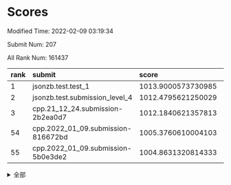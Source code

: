 # Scores

Modified Time: 2022-02-09 03:19:34

Submit Num: 207

All Rank Num: 161437

| rank |               submit               |       score        |       sigma        | pk_num |
| :--- | :--------------------------------- | :----------------- | :----------------- | :----- |
| 1    | jsonzb.test.test_1                 | 1013.9000573730985 | 0.8388385462051189 | 3125   |
| 2    | jsonzb.test.submission_level_4     | 1012.4795621250029 | 0.8073777064355728 | 3124   |
| 3    | cpp.21_12_24.submission-2b2ea0d7   | 1012.1840621357813 | 0.803407574769802  | 3121   |
| 54   | cpp.2022_01_09.submission-816672bd | 1005.3760610004103 | 0.7319631723793436 | 3122   |
| 55   | cpp.2022_01_09.submission-5b0e3de2 | 1004.8631320814333 | 0.7130877541585078 | 3120   |


<details>
<summary>全部</summary>

| rank |                 submit                 |       score        |       sigma        | pk_num |
| :--- | :------------------------------------- | :----------------- | :----------------- | :----- |
| 1    | jsonzb.test.test_1                     | 1013.9000573730985 | 0.8388385462051189 | 3125   |
| 2    | jsonzb.test.submission_level_4         | 1012.4795621250029 | 0.8073777064355728 | 3124   |
| 3    | cpp.21_12_24.submission-2b2ea0d7       | 1012.1840621357813 | 0.803407574769802  | 3121   |
| 4    | gobigger.level_3.submission_level_3_22 | 1011.618689094558  | 0.7839934832460616 | 3122   |
| 5    | gobigger.level_3.submission_level_3_19 | 1011.5301722664866 | 0.7785292667067691 | 3118   |
| 6    | gobigger.level_3.submission_level_3_18 | 1011.4884526171625 | 0.7652439844525798 | 3121   |
| 7    | gobigger.level_3.submission_level_3_5  | 1011.3560236260222 | 0.762922573035262  | 3123   |
| 8    | gobigger.level_3.submission_level_3_43 | 1011.2937067030024 | 0.7833450825402316 | 3121   |
| 9    | gobigger.level_3.submission_level_3_38 | 1011.2019823165499 | 0.7728982900587246 | 3119   |
| 10   | gobigger.level_3.submission_level_3_32 | 1010.8087386721382 | 0.7564571397623562 | 3121   |
| 11   | gobigger.level_3.submission_level_3_27 | 1010.7697818142884 | 0.7883066508479654 | 3125   |
| 12   | gobigger.level_3.submission_level_3_13 | 1010.7514864730304 | 0.7732064284281717 | 3118   |
| 13   | gobigger.level_3.submission_level_3_0  | 1010.7314289402283 | 0.7712103969812086 | 3114   |
| 14   | gobigger.level_3.submission_level_3_17 | 1010.7265975323606 | 0.7726626212904125 | 3117   |
| 15   | gobigger.level_3.submission_level_3_16 | 1010.6340028710468 | 0.7518947726926047 | 3121   |
| 16   | gobigger.level_3.submission_level_3_42 | 1010.582819465937  | 0.7746321530602164 | 3109   |
| 17   | gobigger.level_3.submission_level_3_6  | 1010.5553969792028 | 0.7979998950897975 | 3120   |
| 18   | gobigger.level_3.submission_level_3_10 | 1010.4942523450314 | 0.765921722556973  | 3119   |
| 19   | gobigger.level_3.submission_level_3_33 | 1010.4692277248989 | 0.774775540041555  | 3114   |
| 20   | gobigger.level_3.submission_level_3_44 | 1010.4279621413697 | 0.7539505505023942 | 3117   |
| 21   | gobigger.level_3.submission_level_3_24 | 1010.4058567837144 | 0.7618403516537631 | 3119   |
| 22   | gobigger.level_3.submission_level_3_28 | 1010.3203377917077 | 0.784651533081844  | 3125   |
| 23   | gobigger.level_3.submission_level_3_31 | 1010.2724831819366 | 0.765192347579059  | 3125   |
| 24   | gobigger.level_3.submission_level_3_26 | 1010.2386381392921 | 0.7721271822081832 | 3120   |
| 25   | gobigger.level_3.submission_level_3_15 | 1010.2330617925701 | 0.773712575837172  | 3119   |
| 26   | gobigger.level_3.submission_level_3_47 | 1010.186864361981  | 0.750868819641148  | 3125   |
| 27   | gobigger.level_3.submission_level_3_9  | 1010.1763712323196 | 0.7615201494013825 | 3121   |
| 28   | gobigger.level_3.submission_level_3_30 | 1010.1334839128874 | 0.7588329955490347 | 3125   |
| 29   | gobigger.level_3.submission_level_3_11 | 1010.0639492498472 | 0.7674612949259904 | 3120   |
| 30   | gobigger.level_3.submission_level_3_7  | 1010.0435302996736 | 0.758738753857497  | 3120   |
| 31   | gobigger.level_3.submission_level_3_4  | 1009.9380972281544 | 0.7633102099199859 | 3121   |
| 32   | gobigger.level_3.submission_level_3_40 | 1009.8296480262268 | 0.7632644876332771 | 3116   |
| 33   | gobigger.level_3.submission_level_3_20 | 1009.8211090613205 | 0.751448273431729  | 3118   |
| 34   | gobigger.level_3.submission_level_3_2  | 1009.7983597077343 | 0.7757951999965446 | 3119   |
| 35   | gobigger.level_3.submission_level_3_46 | 1009.7911037710917 | 0.7414427605660628 | 3118   |
| 36   | gobigger.level_3.submission_level_3_39 | 1009.6859694989154 | 0.7471161495351282 | 3121   |
| 37   | gobigger.level_3.submission_level_3_14 | 1009.6853286193559 | 0.7516141149256215 | 3119   |
| 38   | gobigger.level_3.submission_level_3_36 | 1009.6155305254259 | 0.7666125313974858 | 3114   |
| 39   | gobigger.level_3.submission_level_3_48 | 1009.6102812531171 | 0.7325965210866596 | 3123   |
| 40   | gobigger.level_3.submission_level_3_21 | 1009.5776791956328 | 0.7590964933253815 | 3114   |
| 41   | gobigger.level_3.submission_level_3_8  | 1009.5194121404268 | 0.742012243025629  | 3121   |
| 42   | gobigger.level_3.submission_level_3_29 | 1009.4901414517196 | 0.7591589668542187 | 3122   |
| 43   | gobigger.level_3.submission_level_3_25 | 1009.4616991733042 | 0.7601804920631768 | 3118   |
| 44   | gobigger.level_3.submission_level_3_12 | 1009.3957467238089 | 0.7461874064312859 | 3121   |
| 45   | gobigger.level_3.submission_level_3_3  | 1009.340491338893  | 0.7655510446525586 | 3119   |
| 46   | gobigger.level_3.submission_level_3_34 | 1009.1800043490941 | 0.7543016639142084 | 3113   |
| 47   | gobigger.level_3.submission_level_3_23 | 1009.1696357734007 | 0.7575428766815752 | 3123   |
| 48   | gobigger.level_3.submission_level_3_41 | 1009.129793552896  | 0.7555926408400516 | 3119   |
| 49   | gobigger.level_3.submission_level_3_45 | 1008.9317431218813 | 0.7383814348691708 | 3121   |
| 50   | gobigger.level_3.submission_level_3_49 | 1008.8273437192689 | 0.7425673553235247 | 3115   |
| 51   | gobigger.level_3.submission_level_3_35 | 1008.5683969755105 | 0.7396909460220475 | 3118   |
| 52   | gobigger.level_3.submission_level_3_1  | 1008.0353529377717 | 0.7451377965852567 | 3119   |
| 53   | gobigger.level_3.submission_level_3_37 | 1008.0125874805032 | 0.7520339430298675 | 3123   |
| 54   | cpp.2022_01_09.submission-816672bd     | 1005.3760610004103 | 0.7319631723793436 | 3122   |
| 55   | cpp.2022_01_09.submission-5b0e3de2     | 1004.8631320814333 | 0.7130877541585078 | 3120   |
| 56   | gobigger.level_1.submission_level_1_28 | 1004.5056034148953 | 0.7264970638306502 | 3118   |
| 57   | gobigger.level_1.submission_level_1_30 | 1004.5026857655033 | 0.7175279323874337 | 3116   |
| 58   | gobigger.level_1.submission_level_1_18 | 1004.4166275278644 | 0.7281115187151241 | 3122   |
| 59   | gobigger.level_1.submission_level_1_32 | 1004.3249650226529 | 0.7262064495985359 | 3120   |
| 60   | gobigger.level_1.submission_level_1_38 | 1004.3051573139189 | 0.736553315294161  | 3117   |
| 61   | gobigger.level_1.submission_level_1_34 | 1004.2927765822421 | 0.7141386728020942 | 3124   |
| 62   | gobigger.level_1.submission_level_1_5  | 1004.2846188126991 | 0.7188964629363825 | 3113   |
| 63   | gobigger.level_1.submission_level_1_41 | 1004.2296428976196 | 0.7260865342997201 | 3124   |
| 64   | gobigger.level_1.submission_level_1_4  | 1004.2250608839853 | 0.728309398967305  | 3118   |
| 65   | gobigger.level_1.submission_level_1_19 | 1004.1961932455679 | 0.7273768695265858 | 3115   |
| 66   | gobigger.level_1.submission_level_1_16 | 1004.1779477960234 | 0.7222381051289551 | 3122   |
| 67   | gobigger.level_1.submission_level_1_35 | 1003.8908536253389 | 0.7234026172691604 | 3121   |
| 68   | gobigger.level_1.submission_level_1_7  | 1003.8840937097006 | 0.7192417127271864 | 3116   |
| 69   | gobigger.level_1.submission_level_1_0  | 1003.8593139288707 | 0.7256079593118813 | 3121   |
| 70   | gobigger.level_1.submission_level_1_37 | 1003.8096052471659 | 0.7125211490638412 | 3119   |
| 71   | gobigger.level_1.submission_level_1_46 | 1003.7976389822451 | 0.7168135165288811 | 3120   |
| 72   | gobigger.level_1.submission_level_1_9  | 1003.7059071972132 | 0.7134978394879388 | 3116   |
| 73   | gobigger.level_1.submission_level_1_39 | 1003.5856436833885 | 0.713625818036023  | 3118   |
| 74   | gobigger.level_1.submission_level_1_45 | 1003.5451235052881 | 0.7342821322575557 | 3113   |
| 75   | gobigger.level_1.submission_level_1_36 | 1003.5016959155184 | 0.7125094332048931 | 3119   |
| 76   | gobigger.level_1.submission_level_1_8  | 1003.49480061813   | 0.7148139477135773 | 3116   |
| 77   | gobigger.level_1.submission_level_1_48 | 1003.477149146309  | 0.7070690728377055 | 3117   |
| 78   | gobigger.level_1.submission_level_1_21 | 1003.4709862858225 | 0.7091480750492264 | 3116   |
| 79   | gobigger.level_1.submission_level_1_24 | 1003.4659030594639 | 0.7136638755706411 | 3118   |
| 80   | gobigger.level_1.submission_level_1_43 | 1003.4180442445348 | 0.7145799883498402 | 3115   |
| 81   | gobigger.level_1.submission_level_1_22 | 1003.4075477753347 | 0.7173077877031276 | 3121   |
| 82   | gobigger.level_1.submission_level_1_17 | 1003.2508658081751 | 0.7250810554579573 | 3118   |
| 83   | gobigger.level_1.submission_level_1_13 | 1003.2494364555283 | 0.7145687876492737 | 3120   |
| 84   | gobigger.level_1.submission_level_1_33 | 1003.1510811525484 | 0.7185982690117491 | 3125   |
| 85   | gobigger.level_1.submission_level_1_29 | 1003.1438503522587 | 0.7214103973257386 | 3120   |
| 86   | gobigger.level_1.submission_level_1_42 | 1003.1109241430307 | 0.709719362915743  | 3115   |
| 87   | gobigger.level_1.submission_level_1_31 | 1003.0728660294975 | 0.7194627675955892 | 3119   |
| 88   | gobigger.level_1.submission_level_1_25 | 1003.0144224484941 | 0.7183525909084765 | 3122   |
| 89   | gobigger.level_1.submission_level_1_23 | 1003.0032349650738 | 0.7177010251055909 | 3121   |
| 90   | gobigger.level_1.submission_level_1_1  | 1002.9313903987359 | 0.7356246905372211 | 3119   |
| 91   | gobigger.level_1.submission_level_1_27 | 1002.8915051233773 | 0.7078389934316582 | 3113   |
| 92   | gobigger.level_1.submission_level_1_26 | 1002.8670639050915 | 0.7213635886091757 | 3119   |
| 93   | gobigger.level_1.submission_level_1_44 | 1002.8353822245822 | 0.7180994483428645 | 3118   |
| 94   | gobigger.level_1.submission_level_1_3  | 1002.8133039627046 | 0.721771707179019  | 3123   |
| 95   | gobigger.level_1.submission_level_1_49 | 1002.813082291339  | 0.7099572561283698 | 3122   |
| 96   | gobigger.level_1.submission_level_1_14 | 1002.7444487932338 | 0.7154407739589412 | 3119   |
| 97   | gobigger.level_1.submission_level_1_40 | 1002.6215817597607 | 0.7220762198764914 | 3120   |
| 98   | gobigger.level_1.submission_level_1_15 | 1002.5605261058178 | 0.7080925088140156 | 3120   |
| 99   | gobigger.level_1.submission_level_1_6  | 1002.4425970683948 | 0.7173031160669443 | 3118   |
| 100  | gobigger.level_1.submission_level_1_20 | 1002.4361288794408 | 0.721805814316606  | 3115   |
| 101  | gobigger.level_1.submission_level_1_11 | 1002.4267847911439 | 0.7223329525027576 | 3118   |
| 102  | gobigger.level_1.submission_level_1_47 | 1002.1370827916404 | 0.7170189934135606 | 3123   |
| 103  | gobigger.level_1.submission_level_1_12 | 1002.0018220029353 | 0.7199418994026535 | 3119   |
| 104  | gobigger.level_1.submission_level_1_10 | 1001.7095841716474 | 0.7160475927775394 | 3122   |
| 105  | gobigger.level_1.submission_level_1_2  | 1001.077871312622  | 0.7139244530337915 | 3122   |
| 106  | gobigger.random.submission_random_23   | 997.404077144188   | 0.7126474147630223 | 3116   |
| 107  | gobigger.random.submission_random_29   | 996.8676596152385  | 0.7068990189406655 | 3118   |
| 108  | gobigger.random.submission_random_43   | 996.8580722599793  | 0.7187454663263674 | 3125   |
| 109  | gobigger.random.submission_random_0    | 996.8285666327089  | 0.6956346222388606 | 3122   |
| 110  | gobigger.random.submission_random_36   | 996.7882309598094  | 0.7137538498099895 | 3122   |
| 111  | gobigger.random.submission_random_22   | 996.4584724756517  | 0.7206312838264648 | 3116   |
| 112  | gobigger.random.submission_random_2    | 996.4554358758176  | 0.7147625221700629 | 3121   |
| 113  | gobigger.random.submission_random_14   | 996.4332419676632  | 0.7016606222328995 | 3121   |
| 114  | gobigger.random.submission_random_16   | 996.4200223037996  | 0.7062164556497993 | 3118   |
| 115  | gobigger.random.submission_random_27   | 996.4010387381906  | 0.7024718088552353 | 3117   |
| 116  | gobigger.random.submission_random_49   | 996.3570502299415  | 0.7089048154557374 | 3119   |
| 117  | gobigger.random.submission_random_44   | 996.34529510933    | 0.7005129336156868 | 3121   |
| 118  | gobigger.random.submission_random_48   | 996.3321811322967  | 0.7125349363487664 | 3123   |
| 119  | gobigger.random.submission_random_17   | 996.2153786260794  | 0.7051986526812625 | 3122   |
| 120  | gobigger.random.submission_random_46   | 996.1428334971478  | 0.7081497784903336 | 3116   |
| 121  | gobigger.random.submission_random_35   | 996.1309912774495  | 0.7064722555515552 | 3118   |
| 122  | gobigger.random.submission_random_10   | 996.1301117878155  | 0.7278790050922493 | 3116   |
| 123  | gobigger.random.submission_random_41   | 996.059435479113   | 0.70590497272443   | 3121   |
| 124  | gobigger.random.submission_random_12   | 996.0417462515247  | 0.7068371712471977 | 3120   |
| 125  | gobigger.random.submission_random_37   | 995.9382074104816  | 0.7081670631875923 | 3116   |
| 126  | gobigger.random.submission_random_19   | 995.8594191921586  | 0.7118007410707254 | 3122   |
| 127  | gobigger.random.submission_random_25   | 995.815334766181   | 0.7108872575420975 | 3117   |
| 128  | gobigger.random.submission_random_11   | 995.7959413184151  | 0.7177464248221749 | 3121   |
| 129  | gobigger.random.submission_random_24   | 995.7875774838583  | 0.7178593257729086 | 3123   |
| 130  | gobigger.random.submission_random_15   | 995.7646765182037  | 0.6989889320361279 | 3122   |
| 131  | gobigger.random.submission_random_39   | 995.7627080048113  | 0.7028957389976901 | 3118   |
| 132  | gobigger.random.submission_random_3    | 995.738094988952   | 0.7170495000362744 | 3119   |
| 133  | gobigger.random.submission_random_4    | 995.7378625575769  | 0.7152701026212882 | 3122   |
| 134  | gobigger.random.submission_random_26   | 995.6974408490087  | 0.7086789417400653 | 3122   |
| 135  | gobigger.random.submission_random_31   | 995.6779947027518  | 0.701407109091162  | 3121   |
| 136  | gobigger.random.submission_random_8    | 995.6758972110672  | 0.7196162460941434 | 3122   |
| 137  | gobigger.random.submission_random_47   | 995.6351545161212  | 0.7083699630980597 | 3119   |
| 138  | gobigger.random.submission_random_38   | 995.629753517692   | 0.7164748485822834 | 3119   |
| 139  | gobigger.random.submission_random_28   | 995.546888369059   | 0.7163449661333741 | 3117   |
| 140  | gobigger.random.submission_random_33   | 995.5356938239996  | 0.7070396543801546 | 3116   |
| 141  | gobigger.random.submission_random_21   | 995.4565285246779  | 0.6993376053778649 | 3118   |
| 142  | gobigger.random.submission_random_32   | 995.4383329573943  | 0.7107408573179927 | 3122   |
| 143  | gobigger.random.submission_random_9    | 995.3367586334059  | 0.6982890031482066 | 3119   |
| 144  | gobigger.random.submission_random_34   | 995.3362688071861  | 0.7140138701870097 | 3118   |
| 145  | gobigger.random.submission_random_6    | 995.312969812356   | 0.7170401012439782 | 3122   |
| 146  | gobigger.random.submission_random_30   | 995.2751655176394  | 0.7078934521282032 | 3119   |
| 147  | gobigger.random.submission_random_40   | 995.196009692372   | 0.7193899953203762 | 3117   |
| 148  | gobigger.random.submission_random_5    | 995.0977092066087  | 0.701758290689017  | 3121   |
| 149  | gobigger.random.submission_random_42   | 994.9353366721633  | 0.7320490412396786 | 3118   |
| 150  | gobigger.random.submission_random_45   | 994.9111957035575  | 0.7072636628491649 | 3118   |
| 151  | gobigger.random.submission_random_13   | 994.7217163409014  | 0.7177630047085947 | 3122   |
| 152  | gobigger.random.submission_random_1    | 994.6268732497759  | 0.7137790654756521 | 3122   |
| 153  | gobigger.random.submission_random_7    | 994.6148842035973  | 0.7346524471901604 | 3123   |
| 154  | gobigger.random.submission_random_20   | 994.2902555948806  | 0.7168594460773485 | 3120   |
| 155  | gobigger.random.submission_random_18   | 994.25894163981    | 0.7129242945337868 | 3121   |
| 156  | gobigger.level_2.submission_level_2_26 | 994.1147724733021  | 0.7172639211174278 | 3123   |
| 157  | gobigger.level_2.submission_level_2_37 | 994.0217341146416  | 0.7425392935067925 | 3119   |
| 158  | gobigger.level_2.submission_level_2_17 | 993.6821460431532  | 0.7286498784861316 | 3122   |
| 159  | gobigger.level_2.submission_level_2_31 | 993.4821240556229  | 0.7506739047874872 | 3124   |
| 160  | gobigger.level_2.submission_level_2_29 | 993.4729606152997  | 0.7484850014813121 | 3121   |
| 161  | gobigger.level_2.submission_level_2_14 | 993.4325767251182  | 0.738184734587694  | 3120   |
| 162  | gobigger.level_2.submission_level_2_12 | 993.275926502805   | 0.7313004146674124 | 3119   |
| 163  | gobigger.level_2.submission_level_2_8  | 993.1440552317803  | 0.7347927423562058 | 3124   |
| 164  | gobigger.level_2.submission_level_2_30 | 992.9866810902653  | 0.7380798488682129 | 3117   |
| 165  | gobigger.level_2.submission_level_2_22 | 992.9621612100399  | 0.7423593750316793 | 3118   |
| 166  | gobigger.level_2.submission_level_2_42 | 992.9187191310272  | 0.7468692085685648 | 3116   |
| 167  | gobigger.level_2.submission_level_2_40 | 992.8977540921253  | 0.7339143818499907 | 3122   |
| 168  | gobigger.level_2.submission_level_2_24 | 992.8335538996914  | 0.735951151242462  | 3123   |
| 169  | gobigger.level_2.submission_level_2_0  | 992.7923507318062  | 0.7246190478782262 | 3124   |
| 170  | gobigger.level_2.submission_level_2_10 | 992.7042800557539  | 0.735405994187904  | 3125   |
| 171  | gobigger.level_2.submission_level_2_20 | 992.6947852966186  | 0.7385484637762025 | 3118   |
| 172  | gobigger.level_2.submission_level_2_45 | 992.3506093606804  | 0.7518532819619692 | 3121   |
| 173  | gobigger.level_2.submission_level_2_5  | 992.274552772059   | 0.7447770317408755 | 3119   |
| 174  | gobigger.level_2.submission_level_2_46 | 992.209437889964   | 0.7404463820966481 | 3117   |
| 175  | gobigger.level_2.submission_level_2_36 | 992.1982243924581  | 0.7303964021536985 | 3119   |
| 176  | gobigger.level_2.submission_level_2_9  | 992.1534893126378  | 0.7492245831666939 | 3120   |
| 177  | gobigger.level_2.submission_level_2_13 | 992.1240972494312  | 0.7371819379457702 | 3119   |
| 178  | gobigger.level_2.submission_level_2_4  | 992.0781340588261  | 0.7445195131695266 | 3118   |
| 179  | gobigger.level_2.submission_level_2_49 | 992.0466356295677  | 0.7488370263642847 | 3117   |
| 180  | gobigger.level_2.submission_level_2_32 | 992.0347930797602  | 0.7377089205111694 | 3120   |
| 181  | gobigger.level_2.submission_level_2_19 | 992.0276717979905  | 0.7498275451140295 | 3124   |
| 182  | gobigger.level_2.submission_level_2_6  | 991.8987845769889  | 0.7321343141850158 | 3122   |
| 183  | gobigger.level_2.submission_level_2_47 | 991.860172276129   | 0.7728426727249622 | 3125   |
| 184  | gobigger.level_2.submission_level_2_44 | 991.8564579247017  | 0.7599618391254616 | 3117   |
| 185  | gobigger.level_2.submission_level_2_11 | 991.7674909100386  | 0.7395385195007137 | 3121   |
| 186  | gobigger.level_2.submission_level_2_27 | 991.6882628071029  | 0.7510382452563805 | 3117   |
| 187  | gobigger.level_2.submission_level_2_3  | 991.6142414797789  | 0.7574332475750729 | 3117   |
| 188  | gobigger.level_2.submission_level_2_33 | 991.4892518006637  | 0.7325407127268304 | 3118   |
| 189  | gobigger.level_2.submission_level_2_1  | 991.4743128441962  | 0.7585434109356292 | 3120   |
| 190  | gobigger.level_2.submission_level_2_7  | 991.4649628588069  | 0.7456900057970848 | 3121   |
| 191  | gobigger.level_2.submission_level_2_25 | 991.4298113455267  | 0.7539246654186431 | 3119   |
| 192  | gobigger.level_2.submission_level_2_23 | 991.3509325241222  | 0.7584997515731899 | 3122   |
| 193  | gobigger.level_2.submission_level_2_39 | 991.3389022141046  | 0.7408225912038648 | 3118   |
| 194  | gobigger.level_2.submission_level_2_41 | 991.317981205244   | 0.762007005533842  | 3117   |
| 195  | gobigger.level_2.submission_level_2_48 | 991.3044457140899  | 0.7497387164968405 | 3117   |
| 196  | gobigger.level_2.submission_level_2_34 | 991.1691666479898  | 0.76609282982488   | 3119   |
| 197  | gobigger.level_2.submission_level_2_35 | 991.0248708747271  | 0.7470830037884835 | 3118   |
| 198  | gobigger.level_2.submission_level_2_16 | 990.8578040263117  | 0.7492144919171203 | 3120   |
| 199  | gobigger.level_2.submission_level_2_2  | 990.850956395691   | 0.7523933119848815 | 3120   |
| 200  | gobigger.level_2.submission_level_2_21 | 990.8447202361631  | 0.7379164305181257 | 3122   |
| 201  | gobigger.level_2.submission_level_2_15 | 990.7203020594146  | 0.7716146334291963 | 3117   |
| 202  | gobigger.level_2.submission_level_2_38 | 990.6109837943465  | 0.7477884933495402 | 3120   |
| 203  | gobigger.level_2.submission_level_2_18 | 990.5257904423352  | 0.7627901102637289 | 3127   |
| 204  | gobigger.level_2.submission_level_2_43 | 990.3427708999159  | 0.7853943545083919 | 3119   |
| 205  | gobigger.level_2.submission_level_2_28 | 989.842061009307   | 0.7643024927417323 | 3120   |
| 206  | gobigger.none.submission_none_0        | 977.730711353508   | 1.3649732913710255 | 3119   |
| 207  | gobigger.none.submission_none_1        | 975.0273236078015  | 1.5465434157929834 | 3112   |

</details>